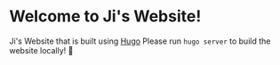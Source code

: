 # Welcome to Ji's Website!
Ji's Website that is built using [Hugo](https://gohugo.io/)
Please run `hugo server` to build the website locally! 🚀